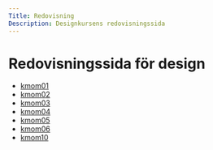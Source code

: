 ```yaml
---
Title: Redovisning
Description: Designkursens redovisningssida
---
```


Redovisningssida för design
==================

* [kmom01](report/kmom01)
* [kmom02](report/kmom02)
* [kmom03](report/kmom03)
* [kmom04](report/kmom04)
* [kmom05](report/kmom05)
* [kmom06](report/kmom06)
* [kmom10](report/kmom10)
